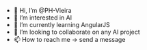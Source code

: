 - 👋 Hi, I’m @PH-Vieira
- 👀 I’m interested in AI
- 🌱 I’m currently learning AngularJS
- 💞️ I’m looking to collaborate on any AI project
- 📫 How to reach me -> send a message

<!---
PH-Vieira/PH-Vieira is a ✨ special ✨ repository because its `README.md` (this file) appears on your GitHub profile.
You can click the Preview link to take a look at your changes.
--->
